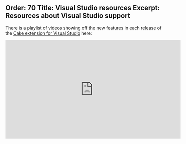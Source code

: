 Order: 70
Title: Visual Studio resources
Excerpt: Resources about Visual Studio support
---

There is a playlist of videos showing off the new features in each release of the [Cake extension for Visual Studio] here:

<iframe width="560" height="315" src="https://www.youtube.com/embed/videoseries?list=PL84yg23i9GBi_6CvQINmEXZGBpNPzMfQF" frameborder="0" gesture="media" allowfullscreen></iframe>

[Cake extension for Visual Studio]: https://marketplace.visualstudio.com/items?itemName=vs-publisher-1392591.CakeforVisualStudio